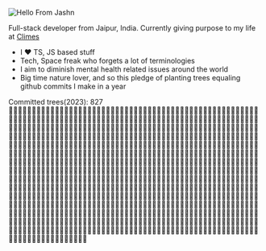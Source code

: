 ![Hello From Jashn](https://user-images.githubusercontent.com/50929873/135727572-f5d3cf44-ef7a-49aa-8e03-eac0ea48e6d1.png)

Full-stack developer from Jaipur, India.
Currently giving purpose to my life at [Climes](https://climes.io)

- I ❤ TS, JS based stuff
- Tech, Space freak who forgets a lot of terminologies
- I aim to diminish mental health related issues around the world
- Big time nature lover, and so this pledge of planting trees equaling github commits I make in a year

Committed trees(2023): 827  
 🌳🌳🌳🌳🌳🌳🌳🌳🌳🌳🌳🌳🌳🌳🌳🌳🌳🌳🌳🌳🌳🌳🌳🌳🌳🌳🌳🌳🌳🌳🌳🌳🌳🌳🌳🌳🌳🌳🌳🌳🌳🌳🌳🌳🌳🌳🌳🌳🌳🌳🌳🌳🌳🌳🌳🌳🌳🌳🌳🌳🌳🌳🌳🌳🌳🌳🌳🌳🌳🌳🌳🌳🌳🌳🌳🌳🌳🌳🌳🌳🌳🌳🌳🌳🌳🌳🌳🌳🌳🌳🌳🌳🌳🌳🌳🌳🌳🌳🌳🌳🌳🌳🌳🌳🌳🌳🌳🌳🌳🌳🌳🌳🌳🌳🌳🌳🌳🌳🌳🌳🌳🌳🌳🌳🌳🌳🌳🌳🌳🌳🌳🌳🌳🌳🌳🌳🌳🌳🌳🌳🌳🌳🌳🌳🌳🌳🌳🌳🌳🌳🌳🌳🌳🌳🌳🌳🌳🌳🌳🌳🌳🌳🌳🌳🌳🌳🌳🌳🌳🌳🌳🌳🌳🌳🌳🌳🌳🌳🌳🌳🌳🌳🌳🌳🌳🌳🌳🌳🌳🌳🌳🌳🌳🌳🌳🌳🌳🌳🌳🌳🌳🌳🌳🌳🌳🌳🌳🌳🌳🌳🌳🌳🌳🌳🌳🌳🌳🌳🌳🌳🌳🌳🌳🌳🌳🌳🌳🌳🌳🌳🌳🌳🌳🌳🌳🌳🌳🌳🌳🌳🌳🌳🌳🌳🌳🌳🌳🌳🌳🌳🌳🌳🌳🌳🌳🌳🌳🌳🌳🌳🌳🌳🌳🌳🌳🌳🌳🌳🌳🌳🌳🌳🌳🌳🌳🌳🌳🌳🌳🌳🌳🌳🌳🌳🌳🌳🌳🌳🌳🌳🌳🌳🌳🌳🌳🌳🌳🌳🌳🌳🌳🌳🌳🌳🌳🌳🌳🌳🌳🌳🌳🌳🌳🌳🌳🌳🌳🌳🌳🌳🌳🌳🌳🌳🌳🌳🌳🌳🌳🌳🌳🌳🌳🌳🌳🌳🌳🌳🌳🌳🌳🌳🌳🌳🌳🌳🌳🌳🌳🌳🌳🌳🌳🌳🌳🌳🌳🌳🌳🌳🌳🌳🌳🌳🌳🌳🌳🌳🌳🌳🌳🌳🌳🌳🌳🌳🌳🌳🌳🌳🌳🌳🌳🌳🌳🌳🌳🌳🌳🌳🌳🌳🌳🌳🌳🌳🌳🌳🌳🌳🌳🌳🌳🌳🌳🌳🌳🌳🌳🌳🌳🌳🌳🌳🌳🌳🌳🌳🌳🌳🌳🌳🌳🌳🌳🌳🌳🌳🌳🌳🌳🌳🌳🌳🌳🌳🌳🌳🌳🌳🌳🌳🌳🌳🌳🌳🌳🌳🌳🌳🌳🌳🌳🌳🌳🌳🌳🌳🌳🌳🌳🌳🌳🌳🌳🌳🌳🌳🌳🌳🌳🌳🌳🌳🌳🌳🌳🌳🌳🌳🌳🌳🌳🌳🌳🌳🌳🌳🌳🌳🌳🌳🌳🌳🌳🌳🌳🌳🌳🌳🌳🌳🌳🌳🌳🌳🌳🌳🌳🌳🌳🌳🌳🌳🌳🌳🌳🌳🌳🌳🌳🌳🌳🌳🌳🌳🌳🌳🌳🌳🌳🌳🌳🌳🌳🌳🌳🌳🌳🌳🌳🌳🌳🌳🌳🌳🌳🌳🌳🌳🌳🌳🌳🌳🌳🌳🌳🌳🌳🌳🌳🌳🌳🌳🌳🌳🌳🌳🌳🌳🌳🌳🌳🌳🌳🌳🌳🌳🌳🌳🌳🌳🌳🌳🌳🌳🌳🌳🌳🌳🌳🌳🌳🌳🌳🌳🌳🌳🌳🌳🌳🌳🌳🌳🌳🌳🌳🌳🌳🌳🌳🌳🌳🌳🌳🌳🌳🌳🌳🌳🌳🌳🌳🌳🌳🌳🌳🌳🌳🌳🌳🌳🌳🌳🌳🌳🌳🌳🌳🌳🌳🌳🌳🌳🌳🌳🌳🌳🌳🌳🌳🌳🌳🌳🌳🌳🌳🌳🌳🌳🌳🌳🌳🌳🌳🌳🌳🌳🌳🌳🌳🌳🌳🌳🌳🌳🌳🌳🌳🌳🌳🌳🌳🌳🌳🌳🌳🌳🌳🌳🌳🌳🌳🌳🌳🌳🌳🌳🌳🌳🌳🌳🌳🌳🌳🌳🌳🌳🌳🌳🌳🌳🌳🌳🌳🌳🌳🌳🌳🌳🌳🌳🌳🌳🌳🌳🌳🌳🌳🌳🌳🌳🌳🌳🌳🌳🌳🌳🌳🌳🌳🌳🌳🌳🌳🌳🌳🌳🌳🌳🌳🌳🌳🌳🌳🌳🌳🌳🌳🌳🌳🌳🌳🌳🌳🌳🌳🌳🌳🌳🌳🌳🌳🌳🌳🌳🌳🌳🌳🌳🌳🌳🌳🌳🌳🌳🌳🌳🌳🌳🌳🌳🌳🌳🌳🌳🌳🌳🌳🌳🌳🌳🌳🌳🌳🌳🌳🌳🌳🌳🌳🌳🌳🌳🌳🌳🌳🌳🌳🌳🌳🌳🌳🌳🌳🌳🌳
